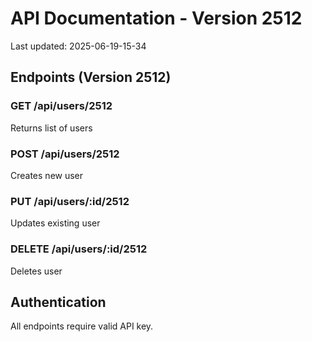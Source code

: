 # API Documentation - Version 2512
Last updated: 2025-06-19-15-34

## Endpoints (Version 2512)

### GET /api/users/2512
Returns list of users

### POST /api/users/2512
Creates new user

### PUT /api/users/:id/2512
Updates existing user

### DELETE /api/users/:id/2512
Deletes user

## Authentication
All endpoints require valid API key.
